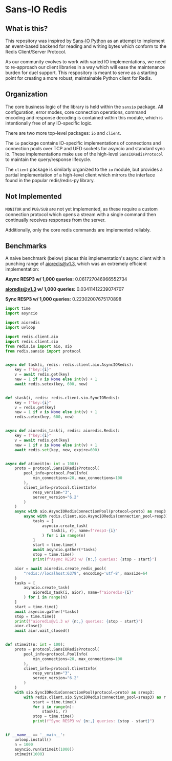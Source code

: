 # Sans-IO Redis

## What is this?

This repository was inspired by [Sans-IO Python](https://sans-io.readthedocs.io/) as 
an attempt to implement an event-based backend for reading and writing bytes which 
conform to the Redis Client/Server Protocol.

As our community evolves to work with varied IO implementations, we need to 
re-approach our client libraries in a way which will ease the maintenance burden for 
duel support. This respository is meant to serve as a starting point for creating a 
more robust, maintainable Python client for Redis.

## Organization

The core business logic of the library is held within the `sansio` package. All 
configuration, error modes, core connection operations, command encoding and 
response decoding is contained within this module, which is intentionally free of 
any IO-specific logic.

There are two more top-level packages: `io` and `client`.

The `io` package contains IO-specific implementations of connections and connection 
pools over TCP and UFD sockets for asyncio and standard sync io. These 
implementations make use of the high-level `SansIORedisProtocol` to maintain the 
query/response lifecycle.

The `client` package is similarly organized to the `io` module, but provides a 
partial implementation of a high-level client which mirrors the interface found in 
the popular redis/redis-py library.


## Not Implemented

`MONITOR` and `PUB/SUB` are not yet implemented, as these require a custom 
connection protocol which opens a stream with a single command then continually 
receives responses from the server.

Additionally, only the core redis commands are implemented reliably.


## Benchmarks

A naive benchmark (below) places this implementation's async client within punching 
range of aioredis@v1.3, which was an extremely efficient implementation:

**Async RESP3 w/ 1,000 queries:** 0.061727046966552734 

**aioredis@v1.3 w/ 1,000 queries:** 0.03411412239074707 

**Sync RESP3 w/ 1,000 queries:** 0.22302007675170898

```python
import time
import asyncio

import aioredis
import uvloop

import redis.client.aio
import redis.client.sio
from redis.io import aio, sio
from redis.sansio import protocol


async def task(i, redis: redis.client.aio.AsyncIORedis):
    key = f"key:{i}"
    v = await redis.get(key)
    new = 1 if v is None else int(v) + 1
    await redis.setex(key, 600, new)


def stask(i, redis: redis.client.sio.SyncIORedis):
    key = f"key:{i}"
    v = redis.get(key)
    new = 1 if v is None else int(v) + 1
    redis.setex(key, 600, new)


async def aioredis_task(i, redis: aioredis.Redis):
    key = f"key:{i}"
    v = await redis.get(key)
    new = 1 if v is None else int(v) + 1
    await redis.set(key, new, expire=600)


async def atimeit(n: int = 100):
    proto = protocol.SansIORedisProtocol(
        pool_info=protocol.PoolInfo(
            min_connections=20, max_connections=100
        ),
        client_info=protocol.ClientInfo(
            resp_version="3",
            server_version="6.2"
        )
    )
    async with aio.AsyncIORedisConnectionPool(protocol=proto) as resp3:
        async with redis.client.aio.AsyncIORedis(connection_pool=resp3) as r:
            tasks = [
                asyncio.create_task(
                    task(i, r), name=f"resp3-{i}"
                ) for i in range(n)
            ]
            start = time.time()
            await asyncio.gather(*tasks)
            stop = time.time()
            print(f"Async RESP3 w/ {n:,} queries: {stop - start}")

    aior = await aioredis.create_redis_pool(
        "redis://localhost:6379", encoding='utf-8', maxsize=64
    )
    tasks = [
        asyncio.create_task(
            aioredis_task(i, aior), name=f"aioredis-{i}"
        ) for i in range(n)
    ]
    start = time.time()
    await asyncio.gather(*tasks)
    stop = time.time()
    print(f"aioredis@v1.3 w/ {n:,} queries: {stop - start}")
    aior.close()
    await aior.wait_closed()


def stimeit(n: int = 100):
    proto = protocol.SansIORedisProtocol(
        pool_info=protocol.PoolInfo(
            min_connections=20, max_connections=100
        ),
        client_info=protocol.ClientInfo(
            resp_version="3",
            server_version="6.2"
        )
    )
    with sio.SyncIORedisConnectionPool(protocol=proto) as sresp3:
        with redis.client.sio.SyncIORedis(connection_pool=sresp3) as r:
            start = time.time()
            for i in range(n):
                stask(i, r)
            stop = time.time()
            print(f"Sync RESP3 w/ {n:,} queries: {stop - start}")


if __name__ == '__main__':
    uvloop.install()
    n = 1000
    asyncio.run(atimeit(1000))
    stimeit(1000)

```

